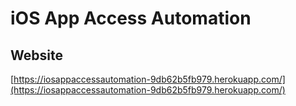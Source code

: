 
# iOS App Access Automation

## Website
[https://iosappaccessautomation-9db62b5fb979.herokuapp.com/](https://iosappaccessautomation-9db62b5fb979.herokuapp.com/)
